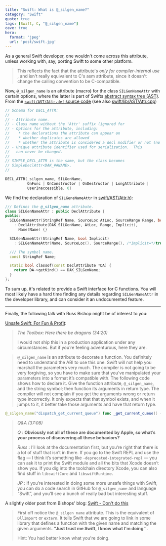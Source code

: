 ```yaml
---
title: "Swift: What is @_silgen_name?"
category: "Swift"
quote: true
tags: [Swift, C, "@_silgen_name"]
cave: true
hero:
  format: 'jpeg'
  url: 'post/swift.jpg'
---
```

As a general Swift developer, one wouldn't come across this attribute, unless working with, say, porting Swift to some other platform.

> This reflects the fact that the attribute's *only for compiler-internal use* , and isn't really equivalent to C's asm attribute, since it doesn't change the calling convention to be C-compatible.

Now, `@_silgen_name` is an attribute (macro) for the class `SILGenNameAttr` with certain options, where the latter is part of Swifts [abstract syntax tree (AST)](https://en.wikipedia.org/wiki/Abstract_syntax_tree). From the [`swift/AST/Attr.def` source code](https://github.com/apple/swift/blob/master/include/swift/AST/Attr.def) (see also [swift/lib/AST/Attr.cpp](https://github.com/apple/swift/blob/master/lib/AST/Attr.cpp))

```cpp
// Schema for DECL_ATTR:
//
// - Attribute name.
// - Class name without the 'Attr' suffix (ignored for
// - Options for the attribute, including:
//    * the declarations the attribute can appear on
//    * whether duplicates are allowed
//    * whether the attribute is considered a decl modifier or not (no '@')
// - Unique attribute identifier used for serialization.  This
//   can never be changed.
//
// SIMPLE_DECL_ATTR is the same, but the class becomes
// SimpleDeclAttr<DAK_##NAME>.
//

DECL_ATTR(_silgen_name, SILGenName,
          OnFunc | OnConstructor | OnDestructor | LongAttribute |
          UserInaccessible, 0)
```


We find the declaration of `SILGeneNameAttr` in [swift/AST/Attr.h](https://github.com/apple/swift/blob/master/include/swift/AST/Attr.h)):

```cpp
/// Defines the @_silgen_name attribute.
class SILGenNameAttr : public DeclAttribute {
public:
  SILGenNameAttr(StringRef Name, SourceLoc AtLoc, SourceRange Range, bool Implicit)
    : DeclAttribute(DAK_SILGenName, AtLoc, Range, Implicit),
      Name(Name) {}

  SILGenNameAttr(StringRef Name, bool Implicit)
    : SILGenNameAttr(Name, SourceLoc(), SourceRange(), /*Implicit=*/true) {}

  /// The symbol name.
  const StringRef Name;

  static bool classof(const DeclAttribute *DA) {
    return DA->getKind() == DAK_SILGenName;
  }
};
```

To sum up, it's related to provide a Swift interface for C functions. You will most likely have a hard time finding any details regarding `SILGenNameAttr` in the developer library, and can consider it an undocumented feature.

***

Finally, the following talk with Russ Bishop might be of interest to you:

[Unsafe Swift: For Fun &amp; Profit](https://realm.io/news/russ-bishop-unsafe-swift/):

> *The Toolbox: Here there be dragons (34:20)*
>
> I would not ship this in a production application under any circumstances. But if you’re feeling adventurous, here they are.

> `@_silgen_name` is an attribute to decorate a function. You definitely need to understand the ABI to use this one. Swift will not help you marshall the parameters very much. The compiler is not going to be very forgiving, so you have to make sure that you’ve manipulated your parameters into a format it’s compatible with. The following code shows how to declare it. Give the function attribute, `@_silgen_name`, and the string symbol; then function its arguments in return type. The compiler will not complain if you get the arguments wrong or return type incorrectly. It only expects that that symbol exists, and when it jumps to it, it better take those arguments and have that return type.
>
```swift
@_silgen_name("dispatch_get_current_queue") func _get_current_queue() -> dispatch_queue_t
```
>
> *Q&amp;A (37:08)*
>
> *Q* : **Obviously not all of these are documented by Apple, so what’s your process of discovering all these behaviors?**
>
> *Russ* : I’ll look at the documentation first, but you’re right that there is a lot of stuff that isn’t in there. If you go to the Swift REPL and use the flag — I think it’s something like `-deprecated-integrated-repl` — you can ask it to print the Swift module and all the bits that Xcode doesn’t show you. If you dig into the toolchain directory Xcode, you can also find stuff in `libswiftCore` and `libswiftRuntime`.
>
> *JP* : If you’re interested in doing some more unsafe things with Swift, you can do a code search in GitHub for `@_silgen_name` and language “Swift”, and you’ll see a bunch of really bad but interesting stuff.

A slightly older post from Bishops' blog: [Swift - Don't do this](https://www.russbishop.net/swift-don-t-do-this)

> First off notice the `@_silgen_name` attribute. This is the equivalent of `DllImport` or `extern`. It tells Swift that we are going to link in some library that defines a function with the given name and matching the given arguments. **"Just trust me Swift, I know what I'm doing"** .
>
> Hint: You had better know what you're doing.

